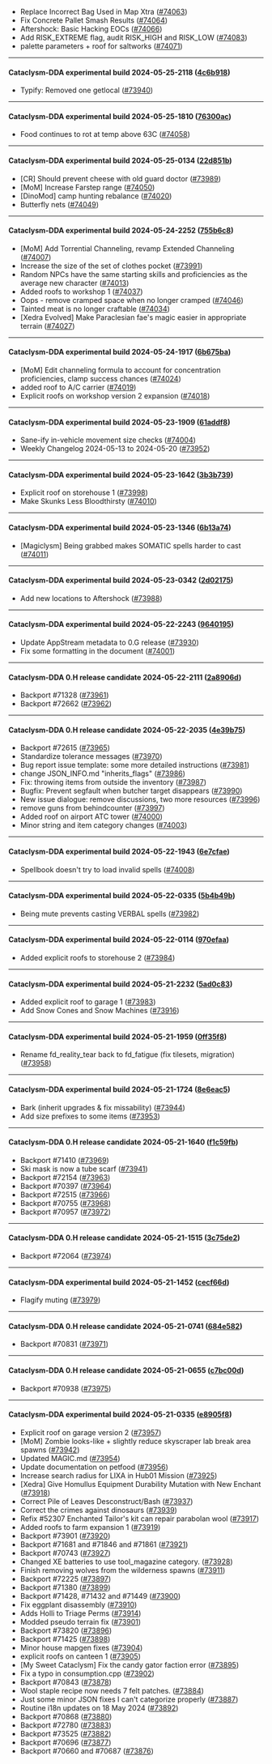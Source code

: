 * Replace Incorrect Bag Used in Map Xtra ([#74063](https://github.com/CleverRaven/Cataclysm-DDA/pull/74063))
* Fix Concrete Pallet Smash Results ([#74064](https://github.com/CleverRaven/Cataclysm-DDA/pull/74064))
* Aftershock: Basic Hacking EOCs ([#74066](https://github.com/CleverRaven/Cataclysm-DDA/pull/74066))
* Add RISK_EXTREME flag, audit RISK_HIGH and RISK_LOW ([#74083](https://github.com/CleverRaven/Cataclysm-DDA/pull/74083))
* palette parameters + roof for saltworks ([#74071](https://github.com/CleverRaven/Cataclysm-DDA/pull/74071))

---

#### Cataclysm-DDA experimental build 2024-05-25-2118 ([4c6b918](https://github.com/CleverRaven/Cataclysm-DDA/releases/tag/cdda-experimental-2024-05-25-2118))

* Typify: Removed one getlocal ([#73940](https://github.com/CleverRaven/Cataclysm-DDA/pull/73940))

---

#### Cataclysm-DDA experimental build 2024-05-25-1810 ([76300ac](https://github.com/CleverRaven/Cataclysm-DDA/releases/tag/cdda-experimental-2024-05-25-1810))

* Food continues to rot at temp above 63C ([#74058](https://github.com/CleverRaven/Cataclysm-DDA/pull/74058))

---

#### Cataclysm-DDA experimental build 2024-05-25-0134 ([22d851b](https://github.com/CleverRaven/Cataclysm-DDA/releases/tag/cdda-experimental-2024-05-25-0134))

* [CR] Should prevent cheese with old guard doctor ([#73989](https://github.com/CleverRaven/Cataclysm-DDA/pull/73989))
* [MoM] Increase Farstep range ([#74050](https://github.com/CleverRaven/Cataclysm-DDA/pull/74050))
* [DinoMod] camp hunting rebalance ([#74020](https://github.com/CleverRaven/Cataclysm-DDA/pull/74020))
* Butterfly nets ([#74049](https://github.com/CleverRaven/Cataclysm-DDA/pull/74049))

---

#### Cataclysm-DDA experimental build 2024-05-24-2252 ([755b6c8](https://github.com/CleverRaven/Cataclysm-DDA/releases/tag/cdda-experimental-2024-05-24-2252))

* [MoM] Add Torrential Channeling, revamp Extended Channeling ([#74007](https://github.com/CleverRaven/Cataclysm-DDA/pull/74007))
* Increase the size of the set of clothes pocket ([#73991](https://github.com/CleverRaven/Cataclysm-DDA/pull/73991))
* Random NPCs have the same starting skills and proficiencies as the average new character ([#74013](https://github.com/CleverRaven/Cataclysm-DDA/pull/74013))
* Added roofs to workshop 1 ([#74037](https://github.com/CleverRaven/Cataclysm-DDA/pull/74037))
* Oops - remove cramped space when no longer cramped ([#74046](https://github.com/CleverRaven/Cataclysm-DDA/pull/74046))
* Tainted meat is no longer craftable ([#74034](https://github.com/CleverRaven/Cataclysm-DDA/pull/74034))
* [Xedra Evolved] Make Paraclesian fae's magic easier in appropriate terrain ([#74027](https://github.com/CleverRaven/Cataclysm-DDA/pull/74027))

---

#### Cataclysm-DDA experimental build 2024-05-24-1917 ([6b675ba](https://github.com/CleverRaven/Cataclysm-DDA/releases/tag/cdda-experimental-2024-05-24-1917))

* [MoM] Edit channeling formula to account for concentration proficiencies, clamp success chances ([#74024](https://github.com/CleverRaven/Cataclysm-DDA/pull/74024))
* added roof to A/C carrier ([#74019](https://github.com/CleverRaven/Cataclysm-DDA/pull/74019))
* Explicit roofs on workshop version 2 expansion ([#74018](https://github.com/CleverRaven/Cataclysm-DDA/pull/74018))

---

#### Cataclysm-DDA experimental build 2024-05-23-1909 ([61addf8](https://github.com/CleverRaven/Cataclysm-DDA/releases/tag/cdda-experimental-2024-05-23-1909))

* Sane-ify in-vehicle movement size checks ([#74004](https://github.com/CleverRaven/Cataclysm-DDA/pull/74004))
* Weekly Changelog 2024-05-13 to 2024-05-20 ([#73952](https://github.com/CleverRaven/Cataclysm-DDA/pull/73952))

---

#### Cataclysm-DDA experimental build 2024-05-23-1642 ([3b3b739](https://github.com/CleverRaven/Cataclysm-DDA/releases/tag/cdda-experimental-2024-05-23-1642))

* Explicit roof on storehouse 1 ([#73998](https://github.com/CleverRaven/Cataclysm-DDA/pull/73998))
* Make Skunks Less Bloodthirsty ([#74010](https://github.com/CleverRaven/Cataclysm-DDA/pull/74010))

---

#### Cataclysm-DDA experimental build 2024-05-23-1346 ([6b13a74](https://github.com/CleverRaven/Cataclysm-DDA/releases/tag/cdda-experimental-2024-05-23-1346))

* [Magiclysm] Being grabbed makes SOMATIC spells harder to cast ([#74011](https://github.com/CleverRaven/Cataclysm-DDA/pull/74011))

---

#### Cataclysm-DDA experimental build 2024-05-23-0342 ([2d02175](https://github.com/CleverRaven/Cataclysm-DDA/releases/tag/cdda-experimental-2024-05-23-0342))

* Add new locations to Aftershock ([#73988](https://github.com/CleverRaven/Cataclysm-DDA/pull/73988))

---

#### Cataclysm-DDA experimental build 2024-05-22-2243 ([9640195](https://github.com/CleverRaven/Cataclysm-DDA/releases/tag/cdda-experimental-2024-05-22-2243))

* Update AppStream metadata to 0.G release ([#73930](https://github.com/CleverRaven/Cataclysm-DDA/pull/73930))
* Fix some formatting in the document ([#74001](https://github.com/CleverRaven/Cataclysm-DDA/pull/74001))

---

#### Cataclysm-DDA 0.H release candidate 2024-05-22-2111 ([2a8906d](https://github.com/CleverRaven/Cataclysm-DDA/releases/tag/cdda-0.H-2024-05-22-2111))

* Backport #71328 ([#73961](https://github.com/CleverRaven/Cataclysm-DDA/pull/73961))
* Backport #72662 ([#73962](https://github.com/CleverRaven/Cataclysm-DDA/pull/73962))

---

#### Cataclysm-DDA 0.H release candidate 2024-05-22-2035 ([4e39b75](https://github.com/CleverRaven/Cataclysm-DDA/releases/tag/cdda-0.H-2024-05-22-2035))

* Backport #72615 ([#73965](https://github.com/CleverRaven/Cataclysm-DDA/pull/73965))
* Standardize tolerance messages ([#73970](https://github.com/CleverRaven/Cataclysm-DDA/pull/73970))
* Bug report issue template: some more detailed instructions ([#73981](https://github.com/CleverRaven/Cataclysm-DDA/pull/73981))
* change JSON_INFO.md "inherits_flags" ([#73986](https://github.com/CleverRaven/Cataclysm-DDA/pull/73986))
* Fix: throwing items from outside the inventory ([#73987](https://github.com/CleverRaven/Cataclysm-DDA/pull/73987))
* Bugfix: Prevent segfault when butcher target disappears ([#73990](https://github.com/CleverRaven/Cataclysm-DDA/pull/73990))
* New issue dialogue: remove discussions, two more resources ([#73996](https://github.com/CleverRaven/Cataclysm-DDA/pull/73996))
* remove guns from behindcounter ([#73997](https://github.com/CleverRaven/Cataclysm-DDA/pull/73997))
* Added roof on airport ATC tower ([#74000](https://github.com/CleverRaven/Cataclysm-DDA/pull/74000))
* Minor string and item category changes ([#74003](https://github.com/CleverRaven/Cataclysm-DDA/pull/74003))

---

#### Cataclysm-DDA experimental build 2024-05-22-1943 ([6e7cfae](https://github.com/CleverRaven/Cataclysm-DDA/releases/tag/cdda-experimental-2024-05-22-1943))

* Spellbook doesn't try to load invalid spells ([#74008](https://github.com/CleverRaven/Cataclysm-DDA/pull/74008))

---

#### Cataclysm-DDA experimental build 2024-05-22-0335 ([5b4b49b](https://github.com/CleverRaven/Cataclysm-DDA/releases/tag/cdda-experimental-2024-05-22-0335))

* Being mute prevents casting VERBAL spells ([#73982](https://github.com/CleverRaven/Cataclysm-DDA/pull/73982))

---

#### Cataclysm-DDA experimental build 2024-05-22-0114 ([970efaa](https://github.com/CleverRaven/Cataclysm-DDA/releases/tag/cdda-experimental-2024-05-22-0114))

* Added explicit roofs to storehouse 2 ([#73984](https://github.com/CleverRaven/Cataclysm-DDA/pull/73984))

---

#### Cataclysm-DDA experimental build 2024-05-21-2232 ([5ad0c83](https://github.com/CleverRaven/Cataclysm-DDA/releases/tag/cdda-experimental-2024-05-21-2232))

* Added explicit roof to garage 1 ([#73983](https://github.com/CleverRaven/Cataclysm-DDA/pull/73983))
* Add Snow Cones and Snow Machines ([#73916](https://github.com/CleverRaven/Cataclysm-DDA/pull/73916))

---

#### Cataclysm-DDA experimental build 2024-05-21-1959 ([0ff35f8](https://github.com/CleverRaven/Cataclysm-DDA/releases/tag/cdda-experimental-2024-05-21-1959))

* Rename fd_reality_tear back to fd_fatigue (fix tilesets, migration) ([#73958](https://github.com/CleverRaven/Cataclysm-DDA/pull/73958))

---

#### Cataclysm-DDA experimental build 2024-05-21-1724 ([8e6eac5](https://github.com/CleverRaven/Cataclysm-DDA/releases/tag/cdda-experimental-2024-05-21-1724))

* Bark (inherit upgrades & fix missability) ([#73944](https://github.com/CleverRaven/Cataclysm-DDA/pull/73944))
* Add size prefixes to some items ([#73953](https://github.com/CleverRaven/Cataclysm-DDA/pull/73953))

---

#### Cataclysm-DDA 0.H release candidate 2024-05-21-1640 ([f1c59fb](https://github.com/CleverRaven/Cataclysm-DDA/releases/tag/cdda-0.H-2024-05-21-1640))

* Backport #71410 ([#73969](https://github.com/CleverRaven/Cataclysm-DDA/pull/73969))
* Ski mask is now a tube scarf ([#73941](https://github.com/CleverRaven/Cataclysm-DDA/pull/73941))
* Backport #72154 ([#73963](https://github.com/CleverRaven/Cataclysm-DDA/pull/73963))
* Backport #70397 ([#73964](https://github.com/CleverRaven/Cataclysm-DDA/pull/73964))
* Backport #72515 ([#73966](https://github.com/CleverRaven/Cataclysm-DDA/pull/73966))
* Backport #70755 ([#73968](https://github.com/CleverRaven/Cataclysm-DDA/pull/73968))
* Backport #70957 ([#73972](https://github.com/CleverRaven/Cataclysm-DDA/pull/73972))

---

#### Cataclysm-DDA 0.H release candidate 2024-05-21-1515 ([3c75de2](https://github.com/CleverRaven/Cataclysm-DDA/releases/tag/cdda-0.H-2024-05-21-1515))

* Backport #72064 ([#73974](https://github.com/CleverRaven/Cataclysm-DDA/pull/73974))

---

#### Cataclysm-DDA experimental build 2024-05-21-1452 ([cecf66d](https://github.com/CleverRaven/Cataclysm-DDA/releases/tag/cdda-experimental-2024-05-21-1452))

* Flagify muting ([#73979](https://github.com/CleverRaven/Cataclysm-DDA/pull/73979))

---

#### Cataclysm-DDA 0.H release candidate 2024-05-21-0741 ([684e582](https://github.com/CleverRaven/Cataclysm-DDA/releases/tag/cdda-0.H-2024-05-21-0741))

* Backport #70831 ([#73971](https://github.com/CleverRaven/Cataclysm-DDA/pull/73971))

---

#### Cataclysm-DDA 0.H release candidate 2024-05-21-0655 ([c7bc00d](https://github.com/CleverRaven/Cataclysm-DDA/releases/tag/cdda-0.H-2024-05-21-0655))

* Backport #70938 ([#73975](https://github.com/CleverRaven/Cataclysm-DDA/pull/73975))

---

#### Cataclysm-DDA experimental build 2024-05-21-0335 ([e8905f8](https://github.com/CleverRaven/Cataclysm-DDA/releases/tag/cdda-experimental-2024-05-21-0335))

* Explicit roof on garage version 2 ([#73957](https://github.com/CleverRaven/Cataclysm-DDA/pull/73957))
* [MoM] Zombie looks-like + slightly reduce skyscraper lab break area spawns ([#73942](https://github.com/CleverRaven/Cataclysm-DDA/pull/73942))
* Updated MAGIC.md ([#73954](https://github.com/CleverRaven/Cataclysm-DDA/pull/73954))
* Update documentation on petfood ([#73956](https://github.com/CleverRaven/Cataclysm-DDA/pull/73956))
* Increase search radius for LIXA in Hub01 Mission ([#73925](https://github.com/CleverRaven/Cataclysm-DDA/pull/73925))
* [Xedra] Give Homullus Equipment Durability Mutation with New Enchant ([#73918](https://github.com/CleverRaven/Cataclysm-DDA/pull/73918))
* Correct Pile of Leaves Desconstruct/Bash ([#73937](https://github.com/CleverRaven/Cataclysm-DDA/pull/73937))
* Correct the crimes against dinosaurs ([#73939](https://github.com/CleverRaven/Cataclysm-DDA/pull/73939))
* Refix #52307 Enchanted Tailor's kit can repair parabolan wool ([#73917](https://github.com/CleverRaven/Cataclysm-DDA/pull/73917))
* Added roofs to farm expansion 1 ([#73919](https://github.com/CleverRaven/Cataclysm-DDA/pull/73919))
* Backport #73901 ([#73920](https://github.com/CleverRaven/Cataclysm-DDA/pull/73920))
* Backport #71681 and #71846 and #71861 ([#73921](https://github.com/CleverRaven/Cataclysm-DDA/pull/73921))
* Backport #70743 ([#73927](https://github.com/CleverRaven/Cataclysm-DDA/pull/73927))
* Changed XE batteries to use tool_magazine category. ([#73928](https://github.com/CleverRaven/Cataclysm-DDA/pull/73928))
* Finish removing wolves from the wilderness spawns ([#73911](https://github.com/CleverRaven/Cataclysm-DDA/pull/73911))
* Backport #72225 ([#73897](https://github.com/CleverRaven/Cataclysm-DDA/pull/73897))
* Backport #71380 ([#73899](https://github.com/CleverRaven/Cataclysm-DDA/pull/73899))
* Backport #71428, #71432 and #71449 ([#73900](https://github.com/CleverRaven/Cataclysm-DDA/pull/73900))
* Fix eggplant disassembly ([#73910](https://github.com/CleverRaven/Cataclysm-DDA/pull/73910))
* Adds Holli to Triage Perms ([#73914](https://github.com/CleverRaven/Cataclysm-DDA/pull/73914))
* Modded pseudo terrain fix ([#73901](https://github.com/CleverRaven/Cataclysm-DDA/pull/73901))
* Backport #73820 ([#73896](https://github.com/CleverRaven/Cataclysm-DDA/pull/73896))
* Backport #71425 ([#73898](https://github.com/CleverRaven/Cataclysm-DDA/pull/73898))
* Minor house mapgen fixes ([#73904](https://github.com/CleverRaven/Cataclysm-DDA/pull/73904))
* explicit roofs on canteen 1 ([#73905](https://github.com/CleverRaven/Cataclysm-DDA/pull/73905))
* [My Sweet Cataclysm] Fix the candy gator faction error ([#73895](https://github.com/CleverRaven/Cataclysm-DDA/pull/73895))
* Fix a typo in consumption.cpp ([#73902](https://github.com/CleverRaven/Cataclysm-DDA/pull/73902))
* Backport #70843 ([#73878](https://github.com/CleverRaven/Cataclysm-DDA/pull/73878))
* Wool staple recipe now needs 7 felt patches. ([#73884](https://github.com/CleverRaven/Cataclysm-DDA/pull/73884))
* Just some minor JSON fixes I can't categorize properly ([#73887](https://github.com/CleverRaven/Cataclysm-DDA/pull/73887))
* Routine i18n updates on 18 May 2024 ([#73892](https://github.com/CleverRaven/Cataclysm-DDA/pull/73892))
* Backport #70868 ([#73880](https://github.com/CleverRaven/Cataclysm-DDA/pull/73880))
* Backport #72780 ([#73883](https://github.com/CleverRaven/Cataclysm-DDA/pull/73883))
* Backport #73525 ([#73882](https://github.com/CleverRaven/Cataclysm-DDA/pull/73882))
* Backport #70696 ([#73877](https://github.com/CleverRaven/Cataclysm-DDA/pull/73877))
* Backport #70660 and #70687 ([#73876](https://github.com/CleverRaven/Cataclysm-DDA/pull/73876))
